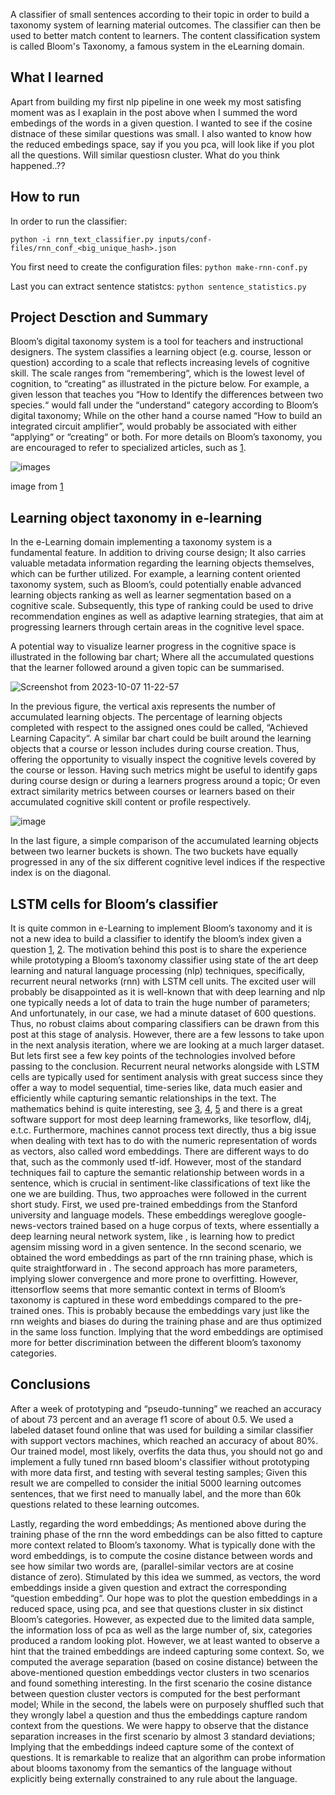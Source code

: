 A classifier of small sentences according to their topic in order to build a taxonomy system of learning material outcomes. The classifier can then be used to better match content to learners. The content classification system is called Bloom's Taxonomy, a famous system in the eLearning domain. 
 
## What I learned
Apart from building my first nlp pipeline in one week my most satisfing moment was as I exaplain in the post above when I summed the word embedings of the words in a given question. I wanted to see if the cosine distnace of these similar questions was small. I also wanted to know how the reduced embedings space, say if you you pca, will look like if you plot all the questions. Will similar questiosn cluster. What do you think happened..??

## How to run
In order to run the classifier:

``
python -i rnn_text_classifier.py inputs/conf-files/rnn_conf_<big_unique_hash>.json
``

You first need to create the configuration files:
``
python make-rnn-conf.py
``

Last you can extract sentence statistcs:
``
python sentence_statistics.py
``

## Project Desction and Summary
Bloom’s digital taxonomy system is a tool for teachers and instructional designers. The system classifies a learning object (e.g. course, lesson or
question) according to a scale that reflects increasing levels of cognitive skill. The scale ranges from “remembering“, which is the lowest level of
cognition, to “creating“ as illustrated in the picture below. For example, a given lesson that teaches you “How to Identify the differences between
two species.“ would fall under the “understand“ category according to Bloom’s digital taxonomy; While on the other hand a course named “How to
build an integrated circuit amplifier”, would probably be associated with either “applying“ or “creating“ or both. For more details on Bloom’s
taxonomy, you are encouraged to refer to specialized articles, such as [1](https://www.niallmcnulty.com/2017/11/blooms-digital-taxonomy/).

![images](https://github.com/vsyropou/rnn-text-classifier/assets/7230298/a4741662-95ea-4d03-bfe7-ccc3511ca556)

image from [1](https://www.niallmcnulty.com/2017/11/blooms-digital-taxonomy/)


## Learning object taxonomy in e-learning
In the e-Learning domain implementing a taxonomy system is a fundamental feature. In addition to driving course design; It also carries valuable
metadata information regarding the learning objects themselves, which can be further utilized. For example, a learning content oriented taxonomy
system, such as Bloom’s, could potentially enable advanced learning objects ranking as well as learner segmentation based on a cognitive scale.
Subsequently, this type of ranking could be used to drive recommendation engines as well as adaptive learning strategies, that aim at progressing
learners through certain areas in the cognitive level space.

A potential way to visualize learner progress in the cognitive space is illustrated in the following bar chart; Where all the accumulated questions
that the learner followed around a given topic can be summarised.

![Screenshot from 2023-10-07 11-22-57](https://github.com/vsyropou/rnn-text-classifier/assets/7230298/f5c8f0d8-c2c2-4e5f-b8ea-499cca44185e)

In the previous figure, the vertical axis represents the number of accumulated learning objects. The percentage of learning objects completed with
respect to the assigned ones could be called, “Achieved Learning Capacity“. A similar bar chart could be built around the learning objects that a
course or lesson includes during course creation. Thus, offering the opportunity to visually inspect the cognitive levels covered by the course or
lesson. Having such metrics might be useful to identify gaps during course design or during a learners progress around a topic; Or even extract
similarity metrics between courses or learners based on their accumulated cognitive skill content or profile respectively.

![image](https://github.com/vsyropou/rnn-text-classifier/assets/7230298/6193b609-4adb-42f4-8c65-8a1d67d0cfcd)

In the last figure, a simple comparison of the accumulated learning objects between two learner buckets is shown. The two buckets have equally
progressed in any of the six different cognitive level indices if the respective index is on the diagonal.

## LSTM cells for Bloom’s classifier
It is quite common in e-Learning to implement Bloom’s taxonomy and it is not a new idea to build a classifier to identify the bloom’s index given a
question [1](https://repository.tudelft.nl/islandora/object/uuid%3A6d6c2d23-aba0-41cf-8011-c926046b1e2c), [2](https://www.semanticscholar.org/paper/Exam-questions-classification-based-on-Bloom%E2%80%99s-Abduljabbar-Omar/81c574a66a858f7566b94ca0675fd79abccffc7d?p2df). The motivation behind this post is to share the experience while prototyping a Bloom’s taxonomy classifier using state of the art
deep learning and natural language processing (nlp) techniques, specifically, recurrent neural networks (rnn) with LSTM cell units. The excited
user will probably be disappointed as it is well-known that with deep learning and nlp one typically needs a lot of data to train the huge number of
parameters; And unfortunately, in our case, we had a minute dataset of 600 questions. Thus, no robust claims about comparing classifiers can be
drawn from this post at this stage of analysis. However, there are a few lessons to take upon in the next analysis iteration, where we are looking
at a much larger dataset. But lets first see a few key points of the technologies involved before passing to the conclusion.
Recurrent neural networks alongside with LSTM cells are typically used for sentiment analysis with great success since they offer a way to model
sequential, time-series like, data much easier and efficiently while capturing semantic relationships in the text. The mathematics behind is quite
interesting, see [3](http://colah.github.io/posts/2015-08-Understanding-LSTMs/), [4](https://dennybritz.com/posts/wildml/recurrent-neural-networks-tutorial-part-1/), 
[5](https://www.semanticscholar.org/paper/Exam-questions-classification-based-on-Bloom%E2%80%99s-Abduljabbar-Omar/81c574a66a858f7566b94ca0675fd79abccffc7d?p2df) 
and there is a great software support for most deep learning frameworks, like tesorflow, dl4j, e.t.c.
Furthermore, machines cannot process text directly, thus a big issue when dealing with text has to do with the numeric representation of words as
vectors, also called word embeddings. There are different ways to do that, such as the commonly used tf-idf. However, most of the standard
techniques fail to capture the semantic relationship between words in a sentence, which is crucial in sentiment-like classifications of text like the
one we are building. Thus, two approaches were followed in the current short study.
First, we used pre-trained embeddings from the Stanford university and language models. These embeddings wereglove google-news-vectors
trained based on a huge corpus of texts, where essentially a deep learning neural network system, like , is learning how to predict agensim
missing word in a given sentence. In the second scenario, we obtained the word embeddings as part of the rnn training phase, which is quite
straightforward in . The second approach has more parameters, implying slower convergence and more prone to overfitting. However, ittensorflow
seems that more semantic context in terms of Bloom’s taxonomy is captured in these word embeddings compared to the pre-trained ones. This is
probably because the embeddings vary just like the rnn weights and biases do during the training phase and are thus optimized in the same loss
function. Implying that the word embeddings are optimised more for better discrimination between the different bloom’s taxonomy categories.

## Conclusions
After a week of prototyping and “pseudo-tunning” we reached an accuracy of about 73 percent and an average f1 score of about 0.5. We used a
labeled dataset found online that was used for building a similar classifier with support vectors machines, which reached an accuracy of about
80%. Our trained model, most likely, overfits the data thus, you should not go and implement a fully tuned rnn based bloom's classifier without
prototyping with more data first, and testing with several testing samples; Given this result we are compelled to consider the initial 5000 learning
outcomes sentences, that we first need to manually label, and the more than 60k questions related to these learning outcomes.

Lastly, regarding the word embeddings; As mentioned above during the training phase of the rnn the word embeddings can be also fitted to
capture more context related to Bloom’s taxonomy. What is typically done with the word embeddings, is to compute the cosine distance between
words and see how similar two words are, (parallel-similar vectors are at cosine distance of zero). Stimulated by this idea we summed, as vectors,
the word embeddings inside a given question and extract the corresponding “question embedding“. Our hope was to plot the question
embeddings in a reduced space, using pca, and see that questions cluster in six distinct Bloom’s categories. However, as expected due to the
limited data sample, the information loss of pca as well as the large number of, six, categories produced a random looking plot. However, we at
least wanted to observe a hint that the trained embeddings are indeed capturing some context. So, we computed the average separation (based
on cosine distance) between the above-mentioned question embeddings vector clusters in two scenarios and found something interesting. In the
first scenario the cosine distance between question cluster vectors is computed for the best performant model; While in the second, the labels
were on purposely shuffled such that they wrongly label a question and thus the embeddings capture random context from the questions. We
were happy to observe that the distance separation increases in the first scenario by almost 3 standard deviations; Implying that the embeddings
indeed capture some of the context of questions. It is remarkable to realize that an algorithm can probe information about blooms taxonomy from
the semantics of the language without explicitly being externally constrained to any rule about the language.


